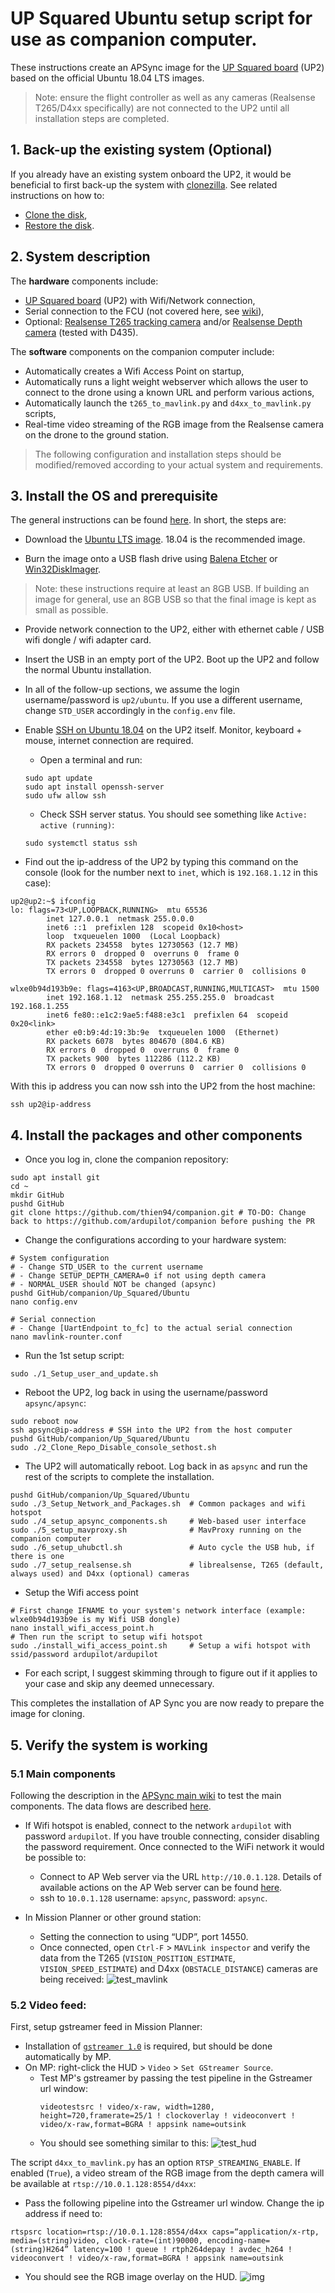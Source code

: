 # UP Squared Ubuntu setup script for use as companion computer.

These instructions create an APSync image for the [UP Squared board](https://up-board.org/upsquared/specifications/) (UP2) based on the official Ubuntu 18.04 LTS images.

> Note: ensure the flight controller as well as any cameras (Realsense T265/D4xx specifically) are not connected to the UP2 until all installation steps are completed.

## 1. Back-up the existing system (Optional)

If you already have an existing system onboard the UP2, it would be beneficial to first back-up the system with [clonezilla](https://clonezilla.org/downloads.php).
See related instructions on how to:
- [Clone the disk](https://clonezilla.org/show-live-doc-content.php?topic=clonezilla-live/doc/01_Save_disk_image),
- [Restore the disk](https://clonezilla.org/show-live-doc-content.php?topic=clonezilla-live/doc/02_Restore_disk_image).

## 2. System description

The **hardware** components include:
- [UP Squared board](https://up-board.org/upsquared/specifications/) (UP2) with Wifi/Network connection,
- Serial connection to the FCU (not covered here, see [wiki](https://ardupilot.org/copter/docs/common-telemetry-port-setup.html)),
- Optional: [Realsense T265 tracking camera](https://www.intelrealsense.com/tracking-camera-t265/) and/or [Realsense Depth camera](https://www.intelrealsense.com/stereo-depth/) (tested with D435).

The **software** components on the companion computer include:
- Automatically creates a Wifi Access Point on startup,
- Automatically runs a light weight webserver which allows the user to connect to the drone using a known URL and perform various actions,
- Automatically launch the `t265_to_mavlink.py` and `d4xx_to_mavlink.py` scripts,
- Real-time video streaming of the RGB image from the Realsense camera on the drone to the ground station.

> The following configuration and installation steps should be modified/removed according to your actual system and requirements.

## 3. Install the OS and prerequisite

The general instructions can be found [here](https://wiki.up-community.org/Ubuntu_18.04). In short, the steps are:

- Download the [Ubuntu LTS image](https://releases.ubuntu.com/). 18.04 is the recommended image.

- Burn the image onto a USB flash drive using [Balena Etcher](https://www.balena.io/etcher/) or [Win32DiskImager](https://wiki.ubuntu.com/Win32DiskImager).

> Note: these instructions require at least an 8GB USB. If building an image for general, use an 8GB USB so that the final image is kept as small as possible.

- Provide network connection to the UP2, either with ethernet cable / USB wifi dongle / wifi adapter card.

- Insert the USB in an empty port of the UP2. Boot up the UP2 and follow the normal Ubuntu installation.
 - In all of the follow-up sections, we assume the login username/password is `up2/ubuntu`. If you use a different username, change `STD_USER` accordingly in the `config.env` file.

- Enable [SSH on Ubuntu 18.04](https://linuxize.com/post/how-to-enable-ssh-on-ubuntu-18-04/) on the UP2 itself. Monitor, keyboard + mouse, internet connection are required. 
  - Open a terminal and run:
  ```console
  sudo apt update
  sudo apt install openssh-server
  sudo ufw allow ssh
  ```
  - Check SSH server status. You should see something like `Active: active (running)`:
  ```console
  sudo systemctl status ssh
  ```

- Find out the ip-address of the UP2 by typing this command on the console (look for the number next to `inet`, which is `192.168.1.12` in this case):
```console
up2@up2:~$ ifconfig
lo: flags=73<UP,LOOPBACK,RUNNING>  mtu 65536
        inet 127.0.0.1  netmask 255.0.0.0
        inet6 ::1  prefixlen 128  scopeid 0x10<host>
        loop  txqueuelen 1000  (Local Loopback)
        RX packets 234558  bytes 12730563 (12.7 MB)
        RX errors 0  dropped 0  overruns 0  frame 0
        TX packets 234558  bytes 12730563 (12.7 MB)
        TX errors 0  dropped 0 overruns 0  carrier 0  collisions 0

wlxe0b94d193b9e: flags=4163<UP,BROADCAST,RUNNING,MULTICAST>  mtu 1500
        inet 192.168.1.12  netmask 255.255.255.0  broadcast 192.168.1.255
        inet6 fe80::e1c2:9ae5:f488:e3c1  prefixlen 64  scopeid 0x20<link>
        ether e0:b9:4d:19:3b:9e  txqueuelen 1000  (Ethernet)
        RX packets 6078  bytes 804670 (804.6 KB)
        RX errors 0  dropped 0  overruns 0  frame 0
        TX packets 900  bytes 112286 (112.2 KB)
        TX errors 0  dropped 0 overruns 0  carrier 0  collisions 0
```

With this ip address you can now ssh into the UP2 from the host machine:
```console
ssh up2@ip-address
```

## 4. Install the packages and other components

- Once you log in, clone the companion repository:
```console
sudo apt install git
cd ~
mkdir GitHub
pushd GitHub
git clone https://github.com/thien94/companion.git # TO-DO: Change back to https://github.com/ardupilot/companion before pushing the PR
```
- Change the configurations according to your hardware system:
```
# System configuration
# - Change STD_USER to the current username
# - Change SETUP_DEPTH_CAMERA=0 if not using depth camera
# - NORMAL_USER should NOT be changed (apsync)
pushd GitHub/companion/Up_Squared/Ubuntu
nano config.env

# Serial connection
# - Change [UartEndpoint to_fc] to the actual serial connection
nano mavlink-rounter.conf
```

- Run the 1st setup script: 
```
sudo ./1_Setup_user_and_update.sh
```

- Reboot the UP2, log back in using the username/password `apsync/apsync`:
```console
sudo reboot now
ssh apsync@ip-address # SSH into the UP2 from the host computer
pushd GitHub/companion/Up_Squared/Ubuntu
sudo ./2_Clone_Repo_Disable_console_sethost.sh
```

- The UP2 will automatically reboot. Log back in as `apsync` and run the rest of the scripts to complete the installation.
```console
pushd GitHub/companion/Up_Squared/Ubuntu
sudo ./3_Setup_Network_and_Packages.sh  # Common packages and wifi hotspot
sudo ./4_setup_apsync_components.sh     # Web-based user interface
sudo ./5_setup_mavproxy.sh              # MavProxy running on the companion computer
sudo ./6_setup_uhubctl.sh               # Auto cycle the USB hub, if there is one
sudo ./7_setup_realsense.sh             # librealsense, T265 (default, always used) and D4xx (optional) cameras
```

- Setup the Wifi access point
```
# First change IFNAME to your system's network interface (example: wlxe0b94d193b9e is my Wifi USB dongle)
nano install_wifi_access_point.h
# Then run the script to setup wifi hotspot
sudo ./install_wifi_access_point.sh     # Setup a wifi hotspot with ssid/password ardupilot/ardupilot
```

- For each script, I suggest skimming through to figure out if it applies to your case and skip any deemed unnecessary.

This completes the installation of AP Sync you are now ready to prepare the image for cloning.

## 5. Verify the system is working

### 5.1 Main components
Following the description in the [APSync main wiki](https://ardupilot.org/dev/docs/apsync-intro.html) to test the main components. The data flows are described [here](https://ardupilot.org/dev/docs/apsync-intro.html#how-flight-controller-data-is-routed-to-various-programs).

- If Wifi hotspot is enabled, connect to the network `ardupilot` with password `ardupilot`. If you have trouble connecting, consider disabling the password requirement. Once connected to the WiFi network it would be possible to:
  - Connect to AP Web server via the URL `http://10.0.1.128`. Details of available actions on the AP Web server can be found [here](https://ardupilot.org/dev/docs/apsync-intro.html#wifi-access-point-dataflash-logging).
  - ssh to `10.0.1.128` username: `apsync`, password: `apsync`.

- In Mission Planner or other ground station:
  - Setting the connection to using “UDP”, port 14550.
  - Once connected, open `Ctrl-F` > `MAVLink inspector` and verify the data from the T265 (`VISION_POSITION_ESTIMATE`, `VISION_SPEED_ESTIMATE`) and D4xx (`OBSTACLE_DISTANCE`) cameras are being received:
  ![test_mavlink](https://i.imgur.com/NYgYWTG.png)

### 5.2 Video feed:
First, setup gstreamer feed in Mission Planner:
- Installation of [`gstreamer 1.0`](https://gstreamer.freedesktop.org/download/) is required, but should be done automatically by MP.
- On MP: right-click the HUD > `Video` > `Set GStreamer Source`.
  - Test MP's gstreamer by passing the test pipeline in the Gstreamer url window:
    ```
    videotestsrc ! video/x-raw, width=1280, height=720,framerate=25/1 ! clockoverlay ! videoconvert ! video/x-raw,format=BGRA ! appsink name=outsink
    ```
  - You should see something similar to this:
    ![test_hud](https://i.imgur.com/QaGvWfk.png)

The script `d4xx_to_mavlink.py` has an option `RTSP_STREAMING_ENABLE`. If enabled (`True`), a video stream of the RGB image from the depth camera will be available at `rtsp://10.0.1.128:8554/d4xx`:
- Pass the following pipeline into the Gstreamer url window. Change the ip address if need to:
``` 
rtspsrc location=rtsp://10.0.1.128:8554/d4xx caps=“application/x-rtp, media=(string)video, clock-rate=(int)90000, encoding-name=(string)H264” latency=100 ! queue ! rtph264depay ! avdec_h264 ! videoconvert ! video/x-raw,format=BGRA ! appsink name=outsink
```
- You should see the RGB image overlay on the HUD.
  ![img](https://i.imgur.com/NtVY49b.png)